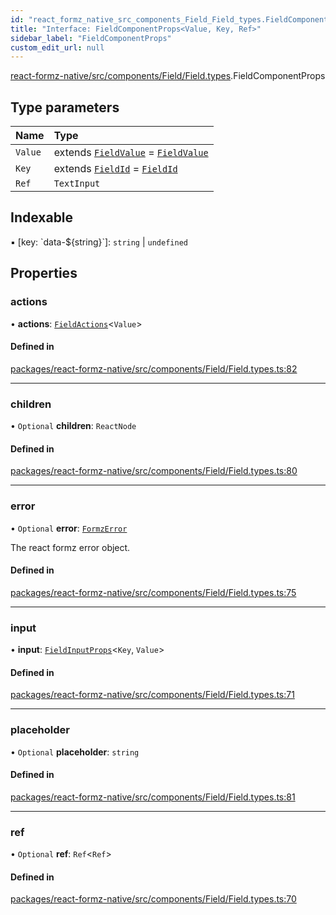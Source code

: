 ```yaml
---
id: "react_formz_native_src_components_Field_Field_types.FieldComponentProps"
title: "Interface: FieldComponentProps<Value, Key, Ref>"
sidebar_label: "FieldComponentProps"
custom_edit_url: null
---
```


[react-formz-native/src/components/Field/Field.types](../modules/react_formz_native_src_components_Field_Field_types.md).FieldComponentProps

## Type parameters

| Name | Type |
| :------ | :------ |
| `Value` | extends [`FieldValue`](../modules/react_formz_src_types_field.md#fieldvalue) = [`FieldValue`](../modules/react_formz_src_types_field.md#fieldvalue) |
| `Key` | extends [`FieldId`](../modules/react_formz_src_types_field.md#fieldid) = [`FieldId`](../modules/react_formz_src_types_field.md#fieldid) |
| `Ref` | `TextInput` |

## Indexable

▪ [key: \`data-${string}\`]: `string` \| `undefined`

## Properties

### actions

• **actions**: [`FieldActions`](react_formz_src_hooks_fields_useFieldActions.FieldActions.md)<`Value`\>

#### Defined in

[packages/react-formz-native/src/components/Field/Field.types.ts:82](https://github.com/ZerryStack/react-formz/blob/main/packages/react-formz-native/src/components/Field/Field.types.ts#L82)

___

### children

• `Optional` **children**: `ReactNode`

#### Defined in

[packages/react-formz-native/src/components/Field/Field.types.ts:80](https://github.com/ZerryStack/react-formz/blob/main/packages/react-formz-native/src/components/Field/Field.types.ts#L80)

___

### error

• `Optional` **error**: [`FormzError`](../modules/react_formz_src_types_form.md#formzerror)

The react formz error object.

#### Defined in

[packages/react-formz-native/src/components/Field/Field.types.ts:75](https://github.com/ZerryStack/react-formz/blob/main/packages/react-formz-native/src/components/Field/Field.types.ts#L75)

___

### input

• **input**: [`FieldInputProps`](react_formz_native_src_components_Field_Field_types.FieldInputProps.md)<`Key`, `Value`\>

#### Defined in

[packages/react-formz-native/src/components/Field/Field.types.ts:71](https://github.com/ZerryStack/react-formz/blob/main/packages/react-formz-native/src/components/Field/Field.types.ts#L71)

___

### placeholder

• `Optional` **placeholder**: `string`

#### Defined in

[packages/react-formz-native/src/components/Field/Field.types.ts:81](https://github.com/ZerryStack/react-formz/blob/main/packages/react-formz-native/src/components/Field/Field.types.ts#L81)

___

### ref

• `Optional` **ref**: `Ref`<`Ref`\>

#### Defined in

[packages/react-formz-native/src/components/Field/Field.types.ts:70](https://github.com/ZerryStack/react-formz/blob/main/packages/react-formz-native/src/components/Field/Field.types.ts#L70)
